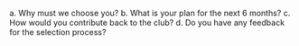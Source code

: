 a. Why must we choose you?
b. What is your plan for the next 6 months?
c. How would you contribute back to the club?
d. Do you have any feedback for the selection process?
